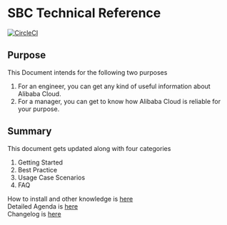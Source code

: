 # SBC Technical Reference

[![CircleCI](https://circleci.com/gh/sbcloud/help.svg?style=svg)](https://circleci.com/gh/sbcloud/help)

## Purpose
This Document intends for the following two purposes
 1. For an engineer, you can get any kind of useful information about Alibaba Cloud.
 2. For a manager, you can get to know how Alibaba Cloud is reliable for your purpose. 

## Summary
This document gets updated along with four categories
1. Getting Started
1. Best Practice
1. Usage Case Scenarios
1. FAQ

How to install and other knowledge is [here](content/hugo-konw-how.md)  
Detailed Agenda is [here](content/_index.md)  
Changelog is [here](CHANGELOG.md)
